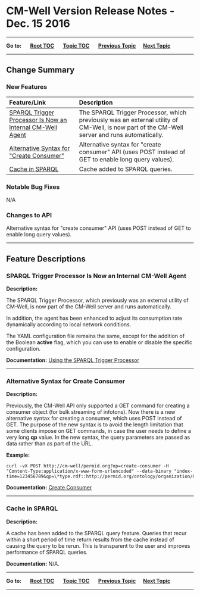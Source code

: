 # CM-Well Version Release Notes - Dec. 15 2016

----

**Go to:** &nbsp;&nbsp;&nbsp;&nbsp; [**Root TOC**](CM-Well.RootTOC.md) &nbsp;&nbsp;&nbsp;&nbsp; [**Topic TOC**](ReleaseNotes.TOC.md) &nbsp;&nbsp;&nbsp;&nbsp; [**Previous Topic**](ReleaseNotes.Dec.7.2016.md)&nbsp;&nbsp;&nbsp;&nbsp; [**Next Topic**](ReleaseNotes.Jan.4.2016.md)  

----

## Change Summary

### New Features

Feature/Link | Description
:-------------|:-----------
[SPARQL Trigger Processor Is Now an Internal CM-Well Agent](#hdr1) | The SPARQL Trigger Processor, which previously was an external utility of CM-Well, is now part of the CM-Well server and runs automatically.
[Alternative Syntax for "Create Consumer"](#hdr2) | Alternative syntax for "create consumer" API (uses POST instead of GET to enable long query values).
[Cache in SPARQL](#hdr3) | Cache added to SPARQL queries.

### Notable Bug Fixes
N/A 

### Changes to API	

Alternative syntax for "create consumer" API (uses POST instead of GET to enable long query values).

------------------------------

## Feature Descriptions

<a name="hdr1"></a>
### SPARQL Trigger Processor Is Now an Internal CM-Well Agent

**Description:**

The SPARQL Trigger Processor, which previously was an external utility of CM-Well, is now part of the CM-Well server and runs automatically.

In addition, the agent has been enhanced to adjust its consumption rate dynamically according to local network conditions.

The YAML configuration file remains the same, except for the addition of the Boolean **active** flag, which you can use to enable or disable the specific configuration.

**Documentation:** 
[Using the SPARQL Trigger Processor](Tools.UsingTheSPARQLTriggerProcessor.md)

----------

<a name="hdr2"></a>
### Alternative Syntax for Create Consumer

**Description:**

Previously, the CM-Well API only supported a GET command for creating a consumer object (for bulk streaming of infotons). Now there is a new alternative syntax for creating a consumer, which uses POST instead of GET. The purpose of the new syntax is to avoid the length limitation that some clients impose on GET commands, in case the user needs to define a very long **qp** value. In the new syntax, the query parameters are passed as data rather than as part of the URL.

**Example:**


    curl -vX POST http://cm-well/permid.org?op=create-consumer -H "Content-Type:application/x-www-form-urlencoded" --data-binary "index-time=123456789&qp=\*type.rdf::http://permid.org/ontology/organization/Organization,\*type.rdf::http://ont.thomsonreuters.com/mdaas/Organization"


**Documentation:** [Create Consumer](API.Stream.CreateConsumer.md)

----------

<a name="hdr3"></a>
### Cache in SPARQL

**Description:**

A cache has been added to the SPARQL query feature. Queries that recur within a short period of time return results from the cache instead of causing the query to be rerun. This is transparent to the user and improves performance of SPARQL queries.


**Documentation:** N/A.

----

**Go to:** &nbsp;&nbsp;&nbsp;&nbsp; [**Root TOC**](CM-Well.RootTOC.md) &nbsp;&nbsp;&nbsp;&nbsp; [**Topic TOC**](ReleaseNotes.TOC.md) &nbsp;&nbsp;&nbsp;&nbsp; [**Previous Topic**](ReleaseNotes.Dec.7.2016.md)&nbsp;&nbsp;&nbsp;&nbsp; [**Next Topic**](ReleaseNotes.Jan.4.2016.md)  

----